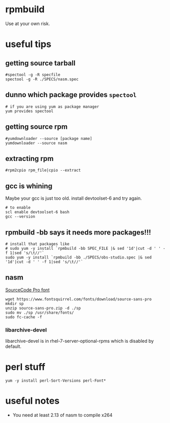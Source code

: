 # rpmbuild

 Use at your own risk.

# useful tips


## getting source tarball

````
#spectool -g -R specfile
spectool -g -R ./SPECS/nasm.spec
````

## dunno which package provides `spectool`

````
# if you are using yum as package manager
yum provides spectool
````

## getting source rpm

````
#yumdownloader --source [package name]
yumdownloader --source nasm
````

## extracting rpm

````
#rpm2cpio rpm_file|cpio --extract

````

## gcc is whining

Maybe your gcc is just too old. install devtoolset-6 and try again.

````
# to enable
scl enable devtoolset-6 bash
gcc --version
````

## rpmbuild -bb says it needs more packages!!!

````
# install that packages like
# sudo yum -y install `rpmbuild -bb SPEC_FILE |& sed '1d'|cut -d ' ' -f 1|sed 's/\t//'`
sudo yum -y install `rpmbuild -bb ./SPECS/obs-studio.spec |& sed '1d'|cut -d ' ' -f 1|sed 's/\t//'`

````

## nasm

[SourceCode Pro font](https://www.fontsquirrel.com/fonts/source-sans-pro)

````
wget https://www.fontsquirrel.com/fonts/download/source-sans-pro
mkdir sp
unzip source-sans-pro.zip -d ./sp
sudo mv ./sp /usr/share/fonts/
sudo fc-cache -f
````

### libarchive-devel 
 
libarchive-devel is in rhel-7-server-optional-rpms which is disabled by default.

# perl stuff

````
yum -y install perl-Sort-Versions perl-Font*
````

# useful notes

 - You need at least 2.13 of nasm to compile x264

